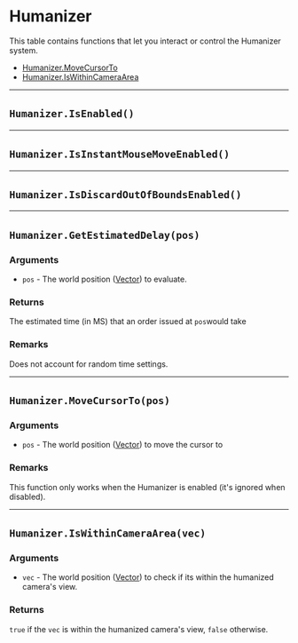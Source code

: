 # Humanizer

This table contains functions that let you interact or control the Humanizer system.

* [Humanizer.MoveCursorTo](https://hake.me/docs/systems/humanizer#humanizer-movecursorto-pos)
* [Humanizer.IsWithinCameraArea](https://hake.me/docs/systems/humanizer#humanizer-iswithincameraarea-vec)

---

## `Humanizer.IsEnabled()`​

---

## `Humanizer.IsInstantMouseMoveEnabled()`​

---

## `Humanizer.IsDiscardOutOfBoundsEnabled()`​

---

## `Humanizer.GetEstimatedDelay(pos)`​

### Arguments

* ​`pos`​ - The world position ([Vector](https://hake.me/docs/globals/vector)) to evaluate.

### Returns

The estimated time (in MS) that an order issued at `pos`​ would take

### Remarks

Does not account for random time settings.

---

## `Humanizer.MoveCursorTo(pos)`​

### Arguments

* ​`pos`​ - The world position ([Vector](https://hake.me/docs/globals/vector)) to move the cursor to

### Remarks

This function only works when the Humanizer is enabled (it's ignored when disabled).

---

## `Humanizer.IsWithinCameraArea(vec)`​

### Arguments

* ​`vec`​ - The world position ([Vector](https://hake.me/docs/globals/vector)) to check if its within the humanized camera's view.

### Returns

​`true`​ if the `vec`​ is within the humanized camera's view, `false`​ otherwise.
